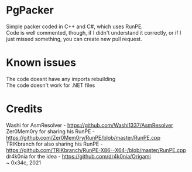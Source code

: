 # PgPacker
Simple packer coded in C++ and C#, which uses RunPE.</br>
Code is well commented, though, if I didn't understand it correctly, or if I just missed something, you can create new pull request.
# Known issues
The code doesnt have any imports rebuilding</br>
The code doesn't work for .NET files
# Credits
Washi for AsmResolver - https://github.com/Washi1337/AsmResolver</br>
Zer0Mem0ry for sharing his RunPE - https://github.com/Zer0Mem0ry/RunPE/blob/master/RunPE.cpp</br>
TRIKbranch for also sharing his RunPE - https://github.com/TRIKbranch/RunPE-X86--X64-/blob/master/RunPE.cpp</br>
dr4k0nia for the idea - https://github.com/dr4k0nia/Origami</br>
~ 0x34c, 2021
